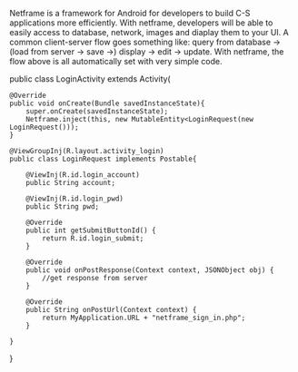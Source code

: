 Netframe is a framework for Android for developers to build C-S applications more efficiently. With netframe, developers will be able to easily access to database, network, images and diaplay them to your UI.
A common client-server flow goes something like: 
query from database -> (load from server -> save ->) display -> edit -> update.
With netframe, the flow above is all automatically set with very simple code. 


public class LoginActivity extends Activity(

	@Override    
	public void onCreate(Bundle savedInstanceState){
		super.onCreate(savedInstanceState);
		Netframe.inject(this, new MutableEntity<LoginRequest(new LoginRequest()));
	}

	@ViewGroupInj(R.layout.activity_login)
	public class LoginRequest implements Postable{
				
		@ViewInj(R.id.login_account)
		public String account;

		@ViewInj(R.id.login_pwd)
		public String pwd;

		@Override
		public int getSubmitButtonId() {
			return R.id.login_submit;
		}

		@Override
		public void onPostResponse(Context context, JSONObject obj) {
			//get response from server
		}

		@Override
		public String onPostUrl(Context context) {
			return MyApplication.URL + "netframe_sign_in.php";
		}

	}
}

